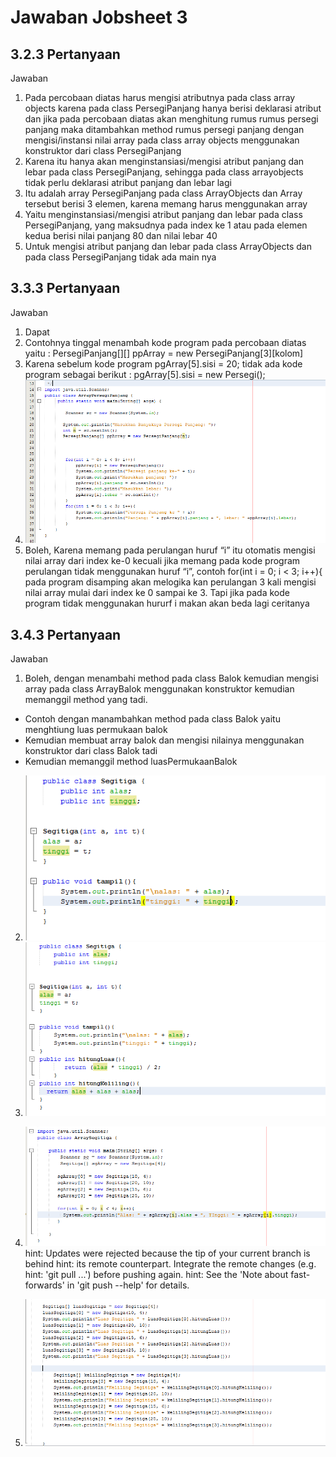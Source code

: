 # Jawaban Jobsheet 3
## 3.2.3 Pertanyaan
Jawaban
1. Pada percobaan diatas harus mengisi atributnya pada class array objects karena pada class
PersegiPanjang hanya berisi deklarasi atribut dan jika pada percobaan diatas akan
menghitung rumus rumus persegi panjang maka ditambahkan method rumus persegi
panjang dengan mengisi/instansi nilai array pada class array objects menggunakan
konstruktor dari class PersegiPanjang
2. Karena itu hanya akan menginstansiasi/mengisi atribut panjang dan lebar pada class
PersegiPanjang, sehingga pada class arrayobjects tidak perlu deklarasi atribut panjang dan
lebar lagi
3. Itu adalah array PersegiPanjang pada class ArrayObjects dan Array tersebut berisi 3 elemen,
karena memang harus menggunakan array
4. Yaitu menginstansiasi/mengisi atribut panjang dan lebar pada class PersegiPanjang, yang
maksudnya pada index ke 1 atau pada elemen kedua berisi nilai panjang 80 dan nilai lebar
40
5. Untuk mengisi atribut panjang dan lebar pada class ArrayObjects dan pada class
PersegiPanjang tidak ada main nya
## 3.3.3 Pertanyaan
Jawaban
1. Dapat
2. Contohnya tinggal menambah kode program pada percobaan diatas yaitu :
PersegiPanjang[][] ppArray = new PersegiPanjang[3][kolom]
3. Karena sebelum kode program pgArray[5].sisi = 20; tidak ada kode program sebagai berikut :
pgArray[5].sisi = new Persegi();
4. <img src = "no4.png">
5. Boleh, Karena memang pada perulangan huruf “i” itu otomatis mengisi nilai array dari index
ke-0 kecuali jika memang pada kode program perulangan tidak menggunakan huruf “i”,
contoh for(int i = 0; i < 3; i++){ pada program disamping akan melogika kan perulangan 3 kali
mengisi nilai array mulai dari index ke 0 sampai ke 3. Tapi jika pada kode program tidak
menggunakan hururf i makan akan beda lagi ceritanya

## 3.4.3 Pertanyaan

Jawaban
1. Boleh, dengan menambahi method pada class Balok kemudian mengisi array pada class
ArrayBalok menggunakan konstruktor kemudian memanggil method yang tadi.
- Contoh dengan manambahkan method pada class Balok yaitu menghtiung luas
permukaan balok
- Kemudian membuat array balok dan mengisi nilainya menggunakan konstruktor dari
class Balok tadi
- Kemudian memanggil method luasPermukaanBalok
2. <img src = "no2.png">
3. <img src = "no3.png">
4. <img src = "no4.1.png">hint: Updates were rejected because the tip of your current branch is behind
hint: its remote counterpart. Integrate the remote changes (e.g.
hint: 'git pull ...') before pushing again.
hint: See the 'Note about fast-forwards' in 'git push --help' for details.

5. <img src = "no5.png">

 
